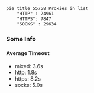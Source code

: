 
```mermaid
pie title 55758 Proxies in list
    "HTTP" : 24961
    "HTTPS": 7847
    "SOCKS" : 29634
```

### Some Info
#### Average Timeout

- mixed: 3.6s
- http: 1.8s
- https: 8.2s
- socks: 5.0s